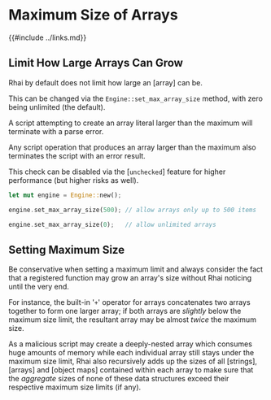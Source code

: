 Maximum Size of Arrays
=====================

{{#include ../links.md}}

Limit How Large Arrays Can Grow
------------------------------

Rhai by default does not limit how large an [array] can be.

This can be changed via the `Engine::set_max_array_size` method, with zero being unlimited (the default).

A script attempting to create an array literal larger than the maximum will terminate with a parse error.

Any script operation that produces an array larger than the maximum also terminates the script with an error result.

This check can be disabled via the [`unchecked`] feature for higher performance (but higher risks as well).

```rust
let mut engine = Engine::new();

engine.set_max_array_size(500);	// allow arrays only up to 500 items

engine.set_max_array_size(0);   // allow unlimited arrays
```


Setting Maximum Size
-------------------

Be conservative when setting a maximum limit and always consider the fact that a registered function may grow
an array's size without Rhai noticing until the very end.

For instance, the built-in '`+`' operator for arrays concatenates two arrays together to form one larger array;
if both arrays are _slightly_ below the maximum size limit, the resultant array may be almost _twice_ the maximum size.

As a malicious script may create a deeply-nested array which consumes huge amounts of memory while each individual
array still stays under the maximum size limit, Rhai also recursively adds up the sizes of all [strings], [arrays]
and [object maps] contained within each array to make sure that the _aggregate_ sizes of none of these data structures
exceed their respective maximum size limits (if any).
